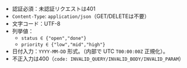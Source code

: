 - 認証必須：未認証リクエストは401
- `Content-Type`: `application/json`（GET/DELETEは不要）
- 文字コード：UTF-8
- 列挙値：
  - `status ∈ {"open","done"}`
  - `priority ∈ {"low","mid","high"}`
- 日付入力：`YYYY-MM-DD` 形式。（内部で UTC `T00:00:00Z` 正規化）。
- 不正入力は400（`code: INVALID_QUERY/INVALID_BODY/INVALID_PARAM`）
